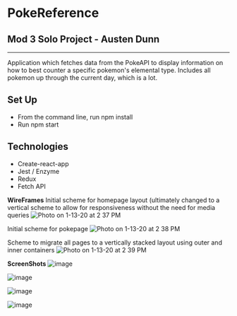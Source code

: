 # PokeReference
## Mod 3 Solo Project - Austen Dunn
---

Application which fetches data from the PokeAPI to display information on how to best counter a specific pokemon's elemental type. Includes all pokemon up through the current day, which is a lot.

## Set Up
- From the command line, run npm install
- Run npm start

## Technologies
- Create-react-app
- Jest / Enzyme
- Redux
- Fetch API

**WireFrames**
Initial scheme for homepage layout (ultimately changed to a vertical scheme to allow for responsiveness without the need for media queries
![Photo on 1-13-20 at 2 37 PM](https://user-images.githubusercontent.com/42498559/72294369-abed7a80-3612-11ea-9c03-88c2e1b19d8f.jpg)

Initial scheme for pokepage
![Photo on 1-13-20 at 2 38 PM](https://user-images.githubusercontent.com/42498559/72294372-ad1ea780-3612-11ea-820e-c89116e56eee.jpg)

Scheme to migrate all pages to a vertically stacked layout using outer and inner containers 
![Photo on 1-13-20 at 2 39 PM](https://user-images.githubusercontent.com/42498559/72294374-ae4fd480-3612-11ea-9f5e-6c9709827abf.jpg)

**ScreenShots**
![image](https://user-images.githubusercontent.com/42498559/72292527-cc1b3a80-360e-11ea-9aee-973adbf6afd6.png)

![image](https://user-images.githubusercontent.com/42498559/72292582-e81edc00-360e-11ea-827f-20bce36c0796.png)

![image](https://user-images.githubusercontent.com/42498559/72292588-eb19cc80-360e-11ea-9cd0-48712ff181aa.png)

![image](https://user-images.githubusercontent.com/42498559/72292595-ee14bd00-360e-11ea-8cb4-e96bf0d506d2.png)
